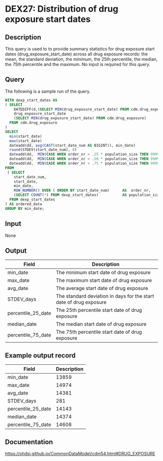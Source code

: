 <!---
Group:drug exposure
Name:DEX27 Distribution of drug exposure start dates
Author: Alberto Labarga
CDM Version: 5.4
-->

# DEX27: Distribution of drug exposure start dates

## Description
This query is used to to provide summary statistics for drug exposure start dates (drug_exposure_start_date) across all drug exposure records: the mean, the standard deviation, the minimum, the 25th percentile, the median, the 75th percentile and the maximum. No input is required for this query.

## Query
The following is a sample run of the query.  

```sql
WITH dexp_start_dates AS
( SELECT
    DATEDIFF(d,(SELECT MIN(drug_exposure_start_date) FROM cdm.drug_exposure), drug_exposure_start_date) AS start_date_num,
    drug_exposure_start_date                                                                             AS start_date,
    (SELECT MIN(drug_exposure_start_date) FROM cdm.drug_exposure)                                       AS min_date
  FROM cdm.drug_exposure
)
SELECT
  min(start_date)                                                                                             AS min_date,
  max(start_date)                                                                                             AS max_date,
  dateadd(dd, avg(CAST(start_date_num AS BIGINT)), min_date)                                                                  AS avg_date,
  round(STDEV(start_date_num), 0)                                                                             AS stdev_days,
  dateadd(dd,  MIN(CASE WHEN order_nr < .25 * population_size THEN 99999999 ELSE start_date_num END), min_date) AS percentile_25_date,
  dateadd(dd,  MIN(CASE WHEN order_nr < .50 * population_size THEN 99999999 ELSE start_date_num END), min_date) AS median_date,
  dateadd(dd,  MIN(CASE WHEN order_nr < .75 * population_size THEN 99999999 ELSE start_date_num END), min_date) AS percentile_75_date
FROM
 ( SELECT
    start_date_num,                                                              
    start_date,
    min_date,
    ROW_NUMBER() OVER ( ORDER BY start_date_num)      AS  order_nr,
    (SELECT COUNT(*) FROM dexp_start_dates)           AS population_size
  FROM dexp_start_dates
) AS ordered_data
GROUP BY min_date;
```

## Input

 None

## Output

|  Field |  Description |
| --- | --- |
| min_date | The minimum start date of drug exposure |
| max_date | The maximum start date of drug exposure |
| avg_date | The average start date of drug exposure |
| STDEV_days | The standard deviation in days for the start date of drug exposure |
| percentile_25_date | The 25th percentile start date of drug exposure |
| median_date | The median start date of drug exposure |
| percentile_75_date | The 75th percentile start date of drug exposure |

## Example output record

|  Field |  Description |
| --- | --- |
| min_date | 13859 |
| max_date | 14974 |
| avg_date | 14381 |
| STDEV_days | 281 |
| percentile_25_date | 14143 |
| median_date | 14374 |
| percentile_75_date | 14608 |

## Documentation
https://ohdsi.github.io/CommonDataModel/cdm54.html#DRUG_EXPOSURE
